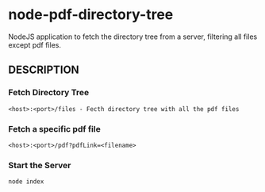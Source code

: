 # node-pdf-directory-tree
NodeJS application to fetch the directory tree from a server, filtering all files except pdf files.

## DESCRIPTION

### Fetch Directory Tree
```
<host>:<port>/files - Fecth directory tree with all the pdf files
```
### Fetch a specific pdf file
```
<host>:<port>/pdf?pdfLink=<filename>
```

### Start the Server
```
node index
```



